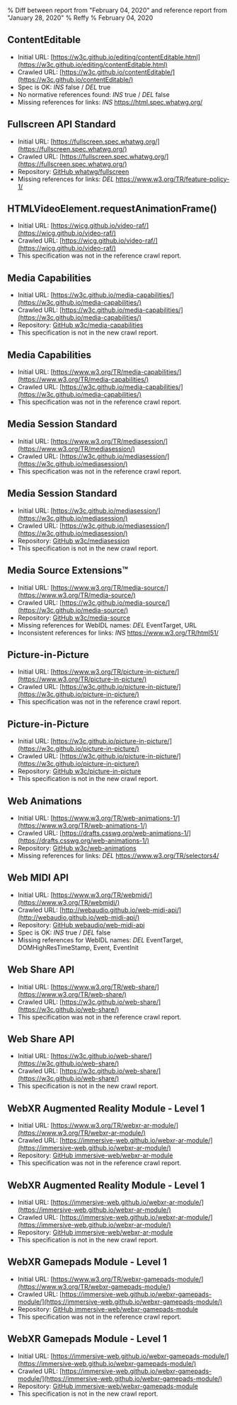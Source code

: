 % Diff between report from "February 04, 2020" and reference report from "January 28, 2020"
% Reffy
% February 04, 2020

## ContentEditable

- Initial URL: [https://w3c.github.io/editing/contentEditable.html](https://w3c.github.io/editing/contentEditable.html)
- Crawled URL: [https://w3c.github.io/contentEditable/](https://w3c.github.io/contentEditable/)
- Spec is OK: *INS* false / *DEL* true
- No normative references found: *INS* true / *DEL* false
- Missing references for links: *INS* https://html.spec.whatwg.org/


## Fullscreen API Standard

- Initial URL: [https://fullscreen.spec.whatwg.org/](https://fullscreen.spec.whatwg.org/)
- Crawled URL: [https://fullscreen.spec.whatwg.org/](https://fullscreen.spec.whatwg.org/)
- Repository: [GitHub whatwg/fullscreen](https://github.com/whatwg/fullscreen)
- Missing references for links: *DEL* https://www.w3.org/TR/feature-policy-1/


## HTMLVideoElement.requestAnimationFrame()

- Initial URL: [https://wicg.github.io/video-raf/](https://wicg.github.io/video-raf/)
- Crawled URL: [https://wicg.github.io/video-raf/](https://wicg.github.io/video-raf/)
- This specification was not in the reference crawl report.


## Media Capabilities

- Initial URL: [https://w3c.github.io/media-capabilities/](https://w3c.github.io/media-capabilities/)
- Crawled URL: [https://w3c.github.io/media-capabilities/](https://w3c.github.io/media-capabilities/)
- Repository: [GitHub w3c/media-capabilities](https://github.com/w3c/media-capabilities)
- This specification is not in the new crawl report.


## Media Capabilities

- Initial URL: [https://www.w3.org/TR/media-capabilities/](https://www.w3.org/TR/media-capabilities/)
- Crawled URL: [https://w3c.github.io/media-capabilities/](https://w3c.github.io/media-capabilities/)
- This specification was not in the reference crawl report.


## Media Session Standard

- Initial URL: [https://www.w3.org/TR/mediasession/](https://www.w3.org/TR/mediasession/)
- Crawled URL: [https://w3c.github.io/mediasession/](https://w3c.github.io/mediasession/)
- This specification was not in the reference crawl report.


## Media Session Standard

- Initial URL: [https://w3c.github.io/mediasession/](https://w3c.github.io/mediasession/)
- Crawled URL: [https://w3c.github.io/mediasession/](https://w3c.github.io/mediasession/)
- Repository: [GitHub w3c/mediasession](https://github.com/w3c/mediasession)
- This specification is not in the new crawl report.


## Media Source Extensions™

- Initial URL: [https://www.w3.org/TR/media-source/](https://www.w3.org/TR/media-source/)
- Crawled URL: [https://w3c.github.io/media-source/](https://w3c.github.io/media-source/)
- Repository: [GitHub w3c/media-source](https://github.com/w3c/media-source)
- Missing references for WebIDL names: *DEL* EventTarget, URL
- Inconsistent references for links: *INS* https://www.w3.org/TR/html51/


## Picture-in-Picture

- Initial URL: [https://www.w3.org/TR/picture-in-picture/](https://www.w3.org/TR/picture-in-picture/)
- Crawled URL: [https://w3c.github.io/picture-in-picture/](https://w3c.github.io/picture-in-picture/)
- This specification was not in the reference crawl report.


## Picture-in-Picture

- Initial URL: [https://w3c.github.io/picture-in-picture/](https://w3c.github.io/picture-in-picture/)
- Crawled URL: [https://w3c.github.io/picture-in-picture/](https://w3c.github.io/picture-in-picture/)
- Repository: [GitHub w3c/picture-in-picture](https://github.com/w3c/picture-in-picture)
- This specification is not in the new crawl report.


## Web Animations

- Initial URL: [https://www.w3.org/TR/web-animations-1/](https://www.w3.org/TR/web-animations-1/)
- Crawled URL: [https://drafts.csswg.org/web-animations-1/](https://drafts.csswg.org/web-animations-1/)
- Repository: [GitHub w3c/web-animations](https://github.com/w3c/web-animations)
- Missing references for links: *DEL* https://www.w3.org/TR/selectors4/


## Web MIDI API

- Initial URL: [https://www.w3.org/TR/webmidi/](https://www.w3.org/TR/webmidi/)
- Crawled URL: [http://webaudio.github.io/web-midi-api/](http://webaudio.github.io/web-midi-api/)
- Repository: [GitHub webaudio/web-midi-api](https://github.com/webaudio/web-midi-api)
- Spec is OK: *INS* true / *DEL* false
- Missing references for WebIDL names: *DEL* EventTarget, DOMHighResTimeStamp, Event, EventInit


## Web Share API

- Initial URL: [https://www.w3.org/TR/web-share/](https://www.w3.org/TR/web-share/)
- Crawled URL: [https://w3c.github.io/web-share/](https://w3c.github.io/web-share/)
- This specification was not in the reference crawl report.


## Web Share API

- Initial URL: [https://w3c.github.io/web-share/](https://w3c.github.io/web-share/)
- Crawled URL: [https://w3c.github.io/web-share/](https://w3c.github.io/web-share/)
- This specification is not in the new crawl report.


## WebXR Augmented Reality Module - Level 1

- Initial URL: [https://www.w3.org/TR/webxr-ar-module/](https://www.w3.org/TR/webxr-ar-module/)
- Crawled URL: [https://immersive-web.github.io/webxr-ar-module/](https://immersive-web.github.io/webxr-ar-module/)
- Repository: [GitHub immersive-web/webxr-ar-module](https://github.com/immersive-web/webxr-ar-module)
- This specification was not in the reference crawl report.


## WebXR Augmented Reality Module - Level 1

- Initial URL: [https://immersive-web.github.io/webxr-ar-module/](https://immersive-web.github.io/webxr-ar-module/)
- Crawled URL: [https://immersive-web.github.io/webxr-ar-module/](https://immersive-web.github.io/webxr-ar-module/)
- Repository: [GitHub immersive-web/webxr-ar-module](https://github.com/immersive-web/webxr-ar-module)
- This specification is not in the new crawl report.


## WebXR Gamepads Module - Level 1

- Initial URL: [https://www.w3.org/TR/webxr-gamepads-module/](https://www.w3.org/TR/webxr-gamepads-module/)
- Crawled URL: [https://immersive-web.github.io/webxr-gamepads-module/](https://immersive-web.github.io/webxr-gamepads-module/)
- Repository: [GitHub immersive-web/webxr-gamepads-module](https://github.com/immersive-web/webxr-gamepads-module)
- This specification was not in the reference crawl report.


## WebXR Gamepads Module - Level 1

- Initial URL: [https://immersive-web.github.io/webxr-gamepads-module/](https://immersive-web.github.io/webxr-gamepads-module/)
- Crawled URL: [https://immersive-web.github.io/webxr-gamepads-module/](https://immersive-web.github.io/webxr-gamepads-module/)
- Repository: [GitHub immersive-web/webxr-gamepads-module](https://github.com/immersive-web/webxr-gamepads-module)
- This specification is not in the new crawl report.


